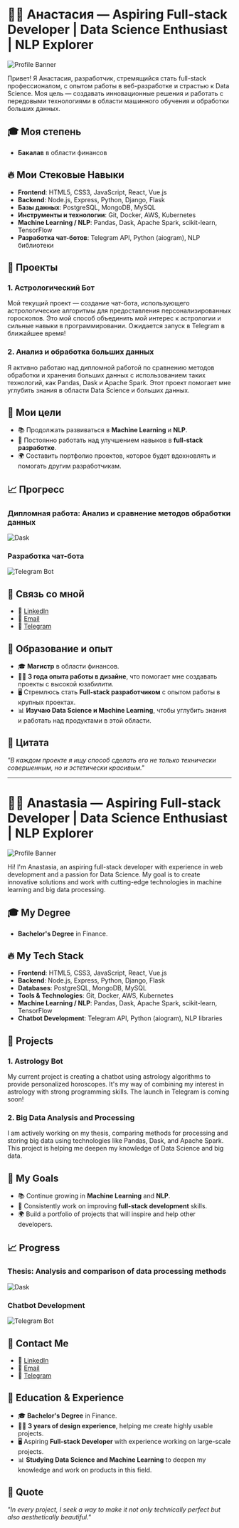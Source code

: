 # 👩‍💻 Анастасия — Aspiring Full-stack Developer | Data Science Enthusiast | NLP Explorer

![Profile Banner](https://www.example.com/banner-image.jpg) 

Привет! Я Анастасия, разработчик, стремящийся стать full-stack профессионалом, с опытом работы в веб-разработке и страстью к Data Science. Моя цель — создавать инновационные решения и работать с передовыми технологиями в области машинного обучения и обработки больших данных.

## 🎓 Моя степень
- **Бакалав** в области финансов

## 🔥 Мои Стековые Навыки
- **Frontend**: HTML5, CSS3, JavaScript, React, Vue.js
- **Backend**: Node.js, Express, Python, Django, Flask
- **Базы данных**: PostgreSQL, MongoDB, MySQL
- **Инструменты и технологии**: Git, Docker, AWS, Kubernetes
- **Machine Learning / NLP**: Pandas, Dask, Apache Spark, scikit-learn, TensorFlow
- **Разработка чат-ботов**: Telegram API, Python (aiogram), NLP библиотеки

## 🚀 Проекты
### 1. **Астрологический Бот**
Мой текущий проект — создание чат-бота, использующего астрологические алгоритмы для предоставления персонализированных гороскопов. Это мой способ объединить мой интерес к астрологии и сильные навыки в программировании. Ожидается запуск в Telegram в ближайшее время!

### 2. **Анализ и обработка больших данных**
Я активно работаю над дипломной работой по сравнению методов обработки и хранения больших данных с использованием таких технологий, как Pandas, Dask и Apache Spark. Этот проект помогает мне углубить знания в области Data Science и больших данных.

## 🌱 Мои цели
- 📚 Продолжать развиваться в **Machine Learning** и **NLP**.
- 🚀 Постоянно работать над улучшением навыков в **full-stack разработке**.
- 🌍 Составить портфолио проектов, которое будет вдохновлять и помогать другим разработчикам.

## 📈 Прогресс
### Дипломная работа: Анализ и сравнение методов обработки данных
![Dask](https://img.shields.io/badge/Progress-70%25-brightgreen)
### Разработка чат-бота
![Telegram Bot](https://img.shields.io/badge/Progress-50%25-yellow)

## 📣 Связь со мной
- 💼 [LinkedIn](https://www.linkedin.com/in/your-linkedin)
- 📧 [Email](mailto:anastasia.tobohova@yandex.ru)
- 📱 [Telegram](https://t.me/anastasssssssia)

## 📖 Образование и опыт
- 🎓 **Магистр** в области финансов.
- 👨‍💻 **3 года опыта работы в дизайне**, что помогает мне создавать проекты с высокой юзабилити.
- 🖥 Стремлюсь стать **Full-stack разработчиком** с опытом работы в крупных проектах.
- 📊 **Изучаю Data Science и Machine Learning**, чтобы углубить знания и работать над продуктами в этой области.

## 💬 Цитата
*"В каждом проекте я ищу способ сделать его не только технически совершенным, но и эстетически красивым."*

---

# 👩‍💻 Anastasia — Aspiring Full-stack Developer | Data Science Enthusiast | NLP Explorer

![Profile Banner](https://www.example.com/banner-image.jpg) <!-- Replace with your own image link -->

Hi! I'm Anastasia, an aspiring full-stack developer with experience in web development and a passion for Data Science. My goal is to create innovative solutions and work with cutting-edge technologies in machine learning and big data processing.

## 🎓 My Degree
- **Bachelor's Degree** in Finance.

## 🔥 My Tech Stack
- **Frontend**: HTML5, CSS3, JavaScript, React, Vue.js
- **Backend**: Node.js, Express, Python, Django, Flask
- **Databases**: PostgreSQL, MongoDB, MySQL
- **Tools & Technologies**: Git, Docker, AWS, Kubernetes
- **Machine Learning / NLP**: Pandas, Dask, Apache Spark, scikit-learn, TensorFlow
- **Chatbot Development**: Telegram API, Python (aiogram), NLP libraries

## 🚀 Projects
### 1. **Astrology Bot**
My current project is creating a chatbot using astrology algorithms to provide personalized horoscopes. It's my way of combining my interest in astrology with strong programming skills. The launch in Telegram is coming soon!

### 2. **Big Data Analysis and Processing**
I am actively working on my thesis, comparing methods for processing and storing big data using technologies like Pandas, Dask, and Apache Spark. This project is helping me deepen my knowledge of Data Science and big data.

## 🌱 My Goals
- 📚 Continue growing in **Machine Learning** and **NLP**.
- 🚀 Consistently work on improving **full-stack development** skills.
- 🌍 Build a portfolio of projects that will inspire and help other developers.

## 📈 Progress
### Thesis: Analysis and comparison of data processing methods
![Dask](https://img.shields.io/badge/Progress-70%25-brightgreen)
### Chatbot Development
![Telegram Bot](https://img.shields.io/badge/Progress-50%25-yellow)

## 📣 Contact Me
- 💼 [LinkedIn](https://www.linkedin.com/in/your-linkedin)
- 📧 [Email](mailto:your.email@example.com)
- 📱 [Telegram](https://t.me/yourtelegram)

## 📖 Education & Experience
- 🎓 **Bachelor's Degree** in Finance.
- 👨‍💻 **3 years of design experience**, helping me create highly usable projects.
- 🖥 Aspiring **Full-stack Developer** with experience working on large-scale projects.
- 📊 **Studying Data Science and Machine Learning** to deepen my knowledge and work on products in this field.

## 💬 Quote
*"In every project, I seek a way to make it not only technically perfect but also aesthetically beautiful."*


